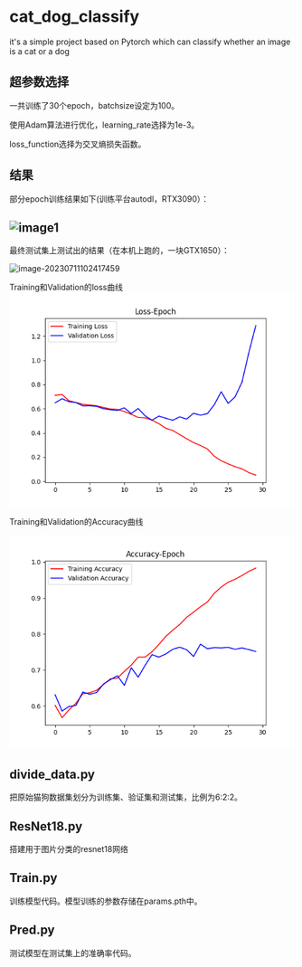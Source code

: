 # cat_dog_classify
it's a simple project based on Pytorch which can classify whether an image is a cat or a dog

## 超参数选择

一共训练了30个epoch，batchsize设定为100。

使用Adam算法进行优化，learning_rate选择为1e-3。

loss_function选择为交叉熵损失函数。

## 结果



部分epoch训练结果如下(训练平台autodl，RTX3090）：

## ![image1](https://github.com/akEliza/cat_dog_classify/blob/master/image-202307111091625734.png)

最终测试集上测试出的结果（在本机上跑的，一块GTX1650）：

![image-20230711102417459](https://github.com/akEliza/cat_dog_classify/blob/master/image-2023071102417459.jpg)

Training和Validation的loss曲线![loss](https://github.com/akEliza/cat_dog_classify/blob/master/loss.png)

Training和Validation的Accuracy曲线

![accuracy](https://github.com/akEliza/cat_dog_classify/blob/master/accuracy.png)



## divide_data.py

把原始猫狗数据集划分为训练集、验证集和测试集，比例为6:2:2。

## ResNet18.py

搭建用于图片分类的resnet18网络

## Train.py

训练模型代码。模型训练的参数存储在params.pth中。

## Pred.py

测试模型在测试集上的准确率代码。

